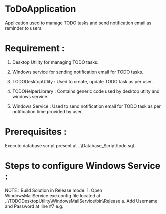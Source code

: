 # ToDoApplication
Application used to manage TODO tasks and send notification email as reminder to users.

# Requirement : 
1. Desktop Utility for managing TODO tasks.
2. Windows service for sending notification email for TODO tasks.

1. TODODesktopUtlity : 
Used to create, update TODO task as per user.
2. TODOHelperLibrary : 
Contains generic code used by desktop utlity and windows service.
3. Windows Service :
Used to send notification email for TODO task as per notification time provided by user.

# Prerequisites : 
Execute database script present at \..\Database_Script\todo.sql

# Steps to configure Windows Service :
NOTE : Build Solution in Release mode.
1.
Open WindowsMailService.exe.config file located at \..\TODODesktopUtility\WindowsMailService\bin\Release
a. Add Username and Password at line #7
e.g. <add key="connectionString" value="Server=localhost;Database=todo;Uid=root;Pwd=root;" />

